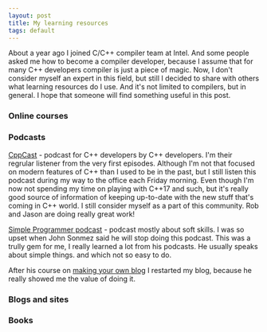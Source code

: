 ```yaml
---
layout: post
title: My learning resources
tags: default
---
```


About a year ago I joined C/C++ compiler team at Intel. And some people asked me how to become a compiler developer, because I assume that for many C++ developers compiler is just a piece of magic. Now, I don't consider myself an expert in this field, but still I decided to share with others what learning resources do I use. And it's not limited to compilers, but in general. I hope that someone will find something useful in this post.

### Online courses

### Podcasts

[CppCast](http://cppcast.com/) - podcast for C++ developers by C++ developers. I'm their regrular listener from the very first episodes. Although I'm not that focused on modern features of C++ than I used to be in the past, but I still listen this podcast during my way to the office each Friday morning. Even though I'm now not spending my time on playing with C++17 and such, but it's really good source of information of keeping up-to-date with the new stuff that's coming in C++ world. I still consider myself as a part of this community. Rob and Jason are doing really great work!

[Simple Programmer podcast](https://simpleprogrammer.com/podcasts/) - podcast mostly about soft skills. I was so upset when John Sonmez said he will stop doing this podcast. This was a trully gem for me, I really learned a lot from his podcasts. He usually speaks about simple things. and which not so easy to do.

After his course on [making your own blog](http://devcareerboost.com/blog-course/) I restarted my blog, because he really showed me the value of doing it.

### Blogs and sites

### Books
